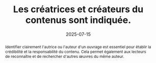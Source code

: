 ---
title: Les créatrices et créateurs du contenus sont indiquée.
abstract: Identifier clairement l'autrice ou l'auteur d'un ouvrage est essentiel pour établir la crédibilité et la responsabilité du contenu. Cela permet également aux lecteurs de reconnaître et de rechercher d'autres œuvres du même auteur.
categories: 
    - "Identification"
agrege: O4096-E018
opquast: '4 096'
indiceebook: '018'
description: "Règle n°18"
before: "017"
weight: "18"
after: "019"
actif: '1'
layout: rules
date: 2025-07-15
tags: 
    - "Confiance"
objectif: 
    - "Permettre aux lecteurs d'identifier clairement les personnes ayant contribué à l'ouvrage." 
    - "Établir la crédibilité et la responsabilité du contenu en identifiant ses créateur." 
    - "Faciliter la recherche d'autres œuvres des mêmes autrices et auteurs pour les lecteurs intéressés." 
Meo: 
    - "Les noms des personnes ayant contribué au contenu sont mentionné sur la couverture de l'ouvrage." 
    - "Le nom de l'autrice ou de l'auteur est indiqué dans le fichier OPF grâce à l'élément dc:creator."
    - "Le nom de l'autrice ou de l'auteur est mentionné dans la fiche ONIX."
Controle: 
     - "Vérifier la présence du nom de l'autrice ou de l'auteur sur la couverture de l'ouvrage." 
     - "Vérifier dans un lecteur d'EPUB de qualité que le nom de l'autrice ou de l'auteur est bien présent dans la fiche livre." 
     - "Alternativement, il est possible de se référer au rapport ACE ou à la sortie du Readium Go Tool Kit qui reprennent ces éléments." 
     - "Vérifier auprès des diffuseurs que cette information est présente et correcte." 
     - "Vérifier sur les sites de prêt ou de vente en ligne que cette information est présente et correcte."
epubcheck: 
ace: 
humancheck: true
ReadiumGoToolkit: 
Source: 
    - "Ateliers"
Referentiel: 
    - "[ONIX Liste 17](https://ns.editeur.org/onix/fr/17)"
    - "[Schema.org Creator](https://schema.org/creator)"
    - "[Schema.org Contributor](https://schema.org/contributor)"
steps: 
    - "Projet éditorial"
---